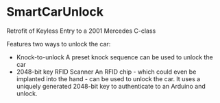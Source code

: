 # SmartCarUnlock
Retrofit of Keyless Entry to a 2001 Mercedes C-class

Features two ways to unlock the car:
 - Knock-to-unlock
A preset knock sequence can be used to unlock the car
 - 2048-bit key RFID Scanner 
An RFID chip - which could even be implanted into the hand - can be used to unlock the car. It uses a uniquely generated 2048-bit key to authenticate to an Arduino and unlock. 
